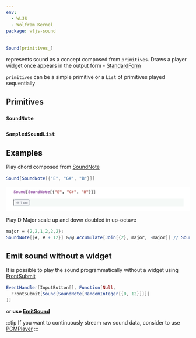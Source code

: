 ```yaml
---
env:
  - WLJS
  - Wolfram Kernel
package: wljs-sound
---
```

```mathematica
Sound[primitives_]
```

represents sound as a concept composed from `primitives`. Draws a player widget once appears in the output form - [StandardForm](frontend/Reference/Formatting/StandardForm.md)

`primitives` can be a simple primitive or a `List` of primitives played sequentially 

## Primitives

### `SoundNote`

### `SampledSoundList`



## Examples
Play chord composed from [SoundNote](frontend/Reference/Sound/SoundNote.md)

```mathematica
Sound[SoundNote[{"E", "G#", "B"}]]
```

![](./../../../Screenshot%202024-12-18%20at%2020.51.36.png)

Play D Major scale up and down doubled in up-octave

```mathematica
major = {2,2,1,2,2,2};
SoundNote[{#, # + 12}] &/@ Accumulate[Join[{2}, major, -major]] // Sound
```

## Emit sound without a widget
It is possible to play the sound programmatically without a widget using [FrontSubmit](frontend/Reference/Frontend%20IO/FrontSubmit.md)

```mathematica
EventHandler[InputButton[], Function[Null,
  FrontSubmit[Sound[SoundNote[RandomInteger[{0, 12}]]]]
]]
```

or __use [EmitSound](frontend/Reference/Sound/EmitSound.md)__

:::tip
If you want to continuously stream raw sound data, consider to use [PCMPlayer](frontend/Reference/Sound/PCMPlayer.md)
:::
